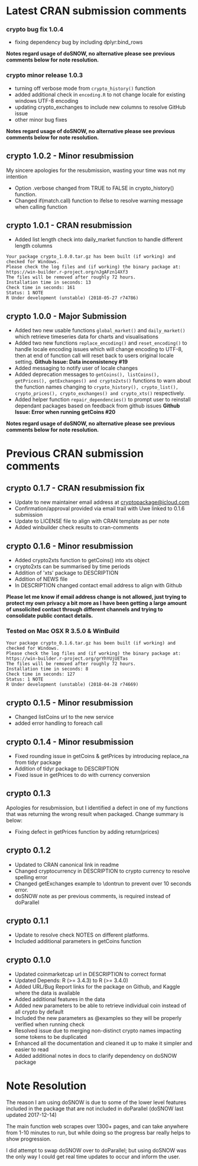 # Latest CRAN submission comments

### crypto bug fix 1.0.4
- fixing dependency bug by including dplyr:bind_rows

**Notes regard usage of doSNOW, no alternative please see previous comments below for note resolution.**

### crypto minor release 1.0.3
- turning off verbose mode from `crypto_history()` function
- added additional check in `encoding.R` to not change locale for existing windows UTF-8 encoding
- updating crypto_exchanges to include new columns to resolve GitHub issue
- other minor bug fixes

**Notes regard usage of doSNOW, no alternative please see previous comments below for note resolution.**

## crypto 1.0.2 - Minor resubmission
My sincere apologies for the resubmission, wasting your time was not my intention
- Option .verbose changed from TRUE to FALSE in crypto_history() function.
- Changed if(match.call) function to ifelse to resolve warning message when calling function

## crypto 1.0.1 - CRAN resubmission
- Added list length check into daily_market function to handle different length columns


```
Your package crypto_1.0.0.tar.gz has been built (if working) and checked for Windows.
Please check the log files and (if working) the binary package at:
https://win-builder.r-project.org/nJgAFzn14Xf3
The files will be removed after roughly 72 hours.
Installation time in seconds: 13
Check time in seconds: 161
Status: 1 NOTE
R Under development (unstable) (2018-05-27 r74786)
```

## crypto 1.0.0 - Major Submission
- Added two new usable functions `global_market()` and `daily_market()` which retrieve timeseries data for charts and visualisations
- Added two new functions `replace_encoding()` and `reset_encoding()` to handle locale encoding issues which will change encoding to UTF-8, then at end of function call will reset back to users original locale setting. **Github Issue: Data inconsistency #19**
- Added messaging to notify user of locale changes
- Added deprecation messages to `getCoins(), listCoins(), getPrices(), getExchanges() and crypto2xts()` functions to warn about the function names changing to `crypto_history(), crypto_list(), crypto_prices(), crypto_exchanges() and crypto_xts()` respectively.
- Added helper function `repair_dependencies()` to prompt user to reinstall dependant packages based on feedback from github issues **Github Issue: Error when running getCoins #20**

**Notes regard usage of doSNOW, no alternative please see previous comments below for note resolution.**

# Previous CRAN submission comments

## crypto 0.1.7 - CRAN resubmission fix
- Update to new maintainer email address at cryptopackage@icloud.com
- Confirmation/approval provided via email trail with Uwe linked to 0.1.6 submission
- Update to LICENSE file to align with CRAN template as per note
- Added winbuilder check results to cran-comments

## crypto 0.1.6 - Minor resubmission

- Added crypto2xts function to getCoins() into xts object
- crypto2xts can be summarised by time periods
- Addition of 'xts' package to DESCRIPTION
- Addition of NEWS file
- In DESCRIPTION changed contact email address to align with Github

**Please let me know if email address change is not allowed, just trying to protect my own privacy a bit more as I have been getting a large amount of unsolicited contact through different channels and trying to consolidate public contact details.**

### Tested on Mac OSX R 3.5.0 & WinBuild

```
Your package crypto_0.1.6.tar.gz has been built (if working) and checked for Windows.
Please check the log files and (if working) the binary package at:
https://win-builder.r-project.org/grYhYUjUETas
The files will be removed after roughly 72 hours.
Installation time in seconds: 8
Check time in seconds: 127
Status: 1 NOTE
R Under development (unstable) (2018-04-28 r74669)
```
## crypto 0.1.5 - Minor resubmission

- Changed listCoins url to the new service
- added error handling to foreach call

## crypto 0.1.4 - Minor resubmission

- Fixed rounding issue in getCoins & getPrices by introducing replace_na from tidyr package
- Addition of tidyr package to DESCRIPTION
- Fixed issue in getPrices to do with currency conversion

## crypto 0.1.3 

Apologies for resubmission, but I identified a defect in one of my functions that was returning the wrong result when packaged. Change summary is below:

- Fixing defect in getPrices function by adding return(prices)

## crypto 0.1.2

- Updated to CRAN canonical link in readme
- Changed cryptocurrency in DESCRIPTION to crypto currency to resolve spelling error
- Changed getExchanges example to \dontrun to prevent over 10 seconds error.
- doSNOW note as per previous comments, is required instead of doParallel

## crypto 0.1.1

- Update to resolve check NOTES on different platforms.
- Included additional parameters in getCoins function

## crypto 0.1.0

- Updated coinmarketcap url in DESCRIPTION to correct format
- Updated Depends: R (>= 3.4.3) to R (>= 3.4.0)
- Added URL/Bug Report links for the package on Github, and Kaggle where the data is available
- Added additional features in the data
- Added new parameters to be able to retrieve individual coin instead of all crypto by default
- Included the new parameters as @examples so they will be properly verified when running check
- Resolved issue due to merging non-distinct crypto names impacting some tokens to be duplicated
- Enhanced all the documentation and cleaned it up to make it simpler and easier to read
- Added additional notes in docs to clarify dependency on doSNOW package

# Note Resolution

The reason I am using doSNOW is due to some of the lower level features included in the package that are not included in doParallel (doSNOW last updated 2017-12-14)

The main function web scrapes over 1300+ pages, and can take anywhere from 1-10 minutes to run, but while doing so the progress bar really helps to show progression.

I did attempt to swap doSNOW over to doParallel; but using doSNOW was the only way I could get real time updates to occur and inform the user.
